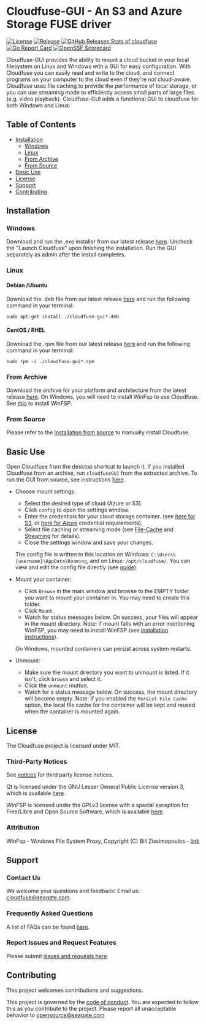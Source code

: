 # Cloudfuse-GUI - An S3 and Azure Storage FUSE driver

[![License](https://img.shields.io/github/license/Seagate/cloudfuse-gui)](/LICENSE)
[![Release](https://img.shields.io/github/release/Seagate/cloudfuse-gui.svg)](https://github.com/Seagate/cloudfuse-gui/releases/latest)
[![GitHub Releases Stats of cloudfuse](https://img.shields.io/github/downloads/Seagate/cloudfuse-gui/total.svg?logo=github)](https://somsubhra.github.io/github-release-stats/?username=Seagate&repository=cloudfuse-gui)
[![Go Report Card](https://goreportcard.com/badge/github.com/Seagate/cloudfuse-gui)](https://goreportcard.com/report/github.com/Seagate/cloudfuse-gui)
[![OpenSSF Scorecard](https://api.scorecard.dev/projects/github.com/Seagate/cloudfuse-gui/badge)](https://scorecard.dev/viewer/?uri=github.com/Seagate/cloudfuse-gui)

Cloudfuse-GUI provides the ability to mount a cloud bucket in your local filesystem on Linux and Windows with a GUI for easy configuration.
With Cloudfuse you can easily read and write to the cloud, and connect programs on your computer to the cloud even if they're not cloud-aware.
Cloudfuse uses file caching to provide the performance of local storage, or you can use streaming mode to efficiently access small parts of large files (e.g. video playback).
Cloudfuse-GUI adds a functional GUI to cloudfuse for both Windows and Linux.

## Table of Contents

- [Installation](#installation)
  - [Windows](#windows)
  - [Linux](#linux)
  - [From Archive](#from-archive)
  - [From Source](#from-source)
- [Basic Use](#basic-use)
- [License](#license)
- [Support](#support)
- [Contributing](#contributing)

## Installation

### Windows

Download and run the .exe installer from our latest release [here](https://github.com/Seagate/cloudfuse-gui/releases). Uncheck the "Launch Cloudfuse" upon finishing the installation. Run the GUI separately as admin after the install completes.

### Linux

#### Debian /Ubuntu

Download the .deb file from our latest release [here](https://github.com/Seagate/cloudfuse-gui/releases) and run the following command in your terminal:

`sudo apt-get install ./cloudfuse-gui*.deb`

#### CentOS / RHEL

Download the .rpm file from our latest release [here](https://github.com/Seagate/cloudfuse-gui/releases) and run the following command in your terminal:

`sudo rpm -i ./cloudfuse-gui*.rpm`

### From Archive

Download the archive for your platform and architecture from the latest release [here](https://github.com/Seagate/cloudfuse-gui/releases).
On Windows, you will need to install WinFsp to use Cloudfuse. See [this](https://winfsp.dev/rel/) to install WinFSP.

### From Source

Please refer to the [Installation from source](https://github.com/Seagate/cloudfuse-gui/wiki/Installation-From-Source) to
manually install Cloudfuse.

## Basic Use

 Open Cloudfuse from the desktop shortcut to launch it.
If you installed Cloudfuse from an archive, run `cloudfuseGUI` from the extracted archive.
To run the GUI from source, see instructions [here](https://github.com/Seagate/cloudfuse/wiki/Running-the-GUI-from-source).

- Choose mount settings:
  - Select the desired type of cloud (Azure or S3).
  - Click `config` to open the settings window.
  - Enter the credentials for your cloud storage container.
  (see [here for S3](https://github.com/Seagate/cloudfuse/wiki/S3-Storage-Configuration), or [here for Azure](https://github.com/Seagate/cloudfuse/wiki/Azure-Storage-Configuration) credential requirements).
  - Select file caching or streaming mode (see [File-Cache](https://github.com/Seagate/cloudfuse/wiki/File-Cache) and [Streaming](https://github.com/Seagate/cloudfuse/wiki/Streaming) for details).
  - Close the settings window and save your changes.

  The config file is written to this location on Windows: `C:\Users\{username}\AppData\Roaming`, and on Linux: `/opt/cloudfuse/`.
  You can view and edit the config file directly (see [guide](https://github.com/Seagate/cloudfuse/wiki/Config-File)).
- Mount your container:
  - Click `Browse` in the main window and browse to the EMPTY folder you want to mount your container in. You may need to create this folder.
  - Click `Mount`.
  - Watch for status messages below. On success, your files will appear in the mount directory.
    Note: if mount fails with an error mentioning WinFSP, you may need to install WinFSP (see [installation instructions](#installation)).

  On Windows, mounted containers can persist across system restarts.

- Unmount:
  - Make sure the mount directory you want to unmount is listed. If it isn't, click `browse` and select it.
  - Click the `unmount` mutton.
  - Watch for a status message below. On success, the mount directory will become empty.
    Note: If you enabled the `Persist File Cache` option, the local file cache for the container will be kept and reused when the container is mounted again.

## License

The Cloudfuse project is licensed under MIT.

### Third-Party Notices

See [notices](./NOTICE) for third party license notices.

Qt is licensed under the GNU Lesser General Public License version 3, which is available [here](https://doc.qt.io/qt-6/lgpl.html).

WinFSP is licensed under the GPLv3 license with a special exception for Free/Libre and Open Source Software,
which is available [here](https://github.com/winfsp/winfsp/blob/master/License.txt).

### Attribution

WinFsp - Windows File System Proxy, Copyright (C) Bill Zissimopoulos - [link](https://github.com/winfsp/winfsp)

## Support

### Contact Us

We welcome your questions and feedback!
Email us: [cloudfuse@seagate.com](mailto:cloudfuse@seagate.com).

### Frequently Asked Questions

A list of FAQs can be found [here](https://github.com/Seagate/cloudfuse-gui/wiki/Frequently-Asked-Questions).

### Report Issues and Request Features

Please submit [issues and requests here](https://github.com/Seagate/cloudfuse-gui/issues).

## Contributing

This project welcomes contributions and suggestions.

This project is governed by the [code of conduct](CODE_OF_CONDUCT.md).
You are expected to follow this as you contribute to the project.
Please report all unacceptable behavior to [opensource@seagate.com](mailto:opensource@seagate.com)
